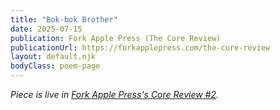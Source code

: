```yaml
---
title: "Bok-bok Brother"
date: 2025-07-15
publication: Fork Apple Press (The Core Review)
publicationUrl: https://forkapplepress.com/the-core-review
layout: default.njk
bodyClass: poem-page
---
```

<div class="essay-content">
  
*Piece is live in [Fork Apple Press's Core Review #2](https://forkapplepress.com/the-core-review/issue-2/bok-bok-brother).*

</div>
